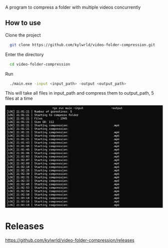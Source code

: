 A program to compress a folder with multiple videos concurrently

## How to use

Clone the project

```bash
  git clone https://github.com/kylwrld/video-folder-compression.git
```

Enter the directory

```bash
  cd video-folder-compression
```

Run

```bash
  ./main.exe -input <input_path> -output <output_path>
```

This will take all files in input_path and compress them to output_path, 5 files at a time

![example](https://github.com/kylwrld/video-folder-compression/blob/master/images/example.png?raw=true)

# Releases

https://github.com/kylwrld/video-folder-compression/releases
